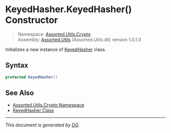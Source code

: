 ﻿# KeyedHasher.KeyedHasher() Constructor

> Namespace: [Assorted.Utils.Crypto](index.md#assortedutilscrypto-namespace)\
> Assembly: [Assorted.Utils](index.md) (Assorted.Utils.dll) version 1.0.1.0

Initializes a new instance of [KeyedHasher](Assorted.Utils.Crypto.KeyedHasher.md) class.

## Syntax

```csharp
protected KeyedHasher()
```

## See Also

- [Assorted.Utils.Crypto Namespace](index.md#assortedutilscrypto-namespace)
- [KeyedHasher Class](Assorted.Utils.Crypto.KeyedHasher.md)

---

_This document is generated by [DG](https://github.com/Khojasteh/dg)._
